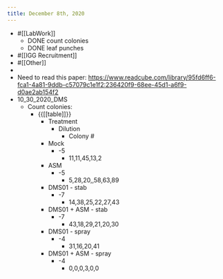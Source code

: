 ```yaml
---
title: December 8th, 2020
---
```


- #[[LabWork]]
	- DONE count colonies
	- DONE leaf punches
- #[[IGG Recruitment]]
- #[[Other]]
-
- Need to read this paper: https://www.readcube.com/library/95fd6ff6-fca1-4a81-9ddb-c57079c1e1f2:236420f9-68ee-45d1-a6f9-d0ae2ab154f2
- 10_30_2020_DMS
	- Count colonies:
		- {{[[table]]}}
			- Treatment
				- Dilution
					- Colony #
			- Mock
				- -5
					- 11,11,45,13,2
			- ASM
				- -5
					- 5,28,20,,58,63,89
			- DMS01 - stab
				- -7
					- 14,38,25,22,27,43
			- DMS01 + ASM - stab
				- -7
					- 43,18,29,21,20,30
			- DMS01 - spray
				- -4
					- 31,16,20,41
			- DMS01 + ASM - spray
				- -4
					- 0,0,0,3,0,0